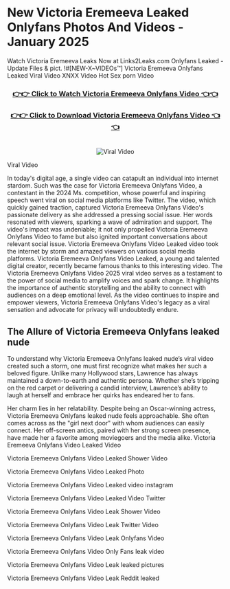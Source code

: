 # New Victoria Eremeeva Leaked Onlyfans Photos And Videos - January 2025

Watch Victoria Eremeeva Leaks Now at Links2Leaks.com Onlyfans Leaked - Update Files & pict. !#[NEW-X~VIDEOs™] Victoria Eremeeva Onlyfans Leaked Viral Video XNXX Video Hot Sex porn Video
<br>
<div align="center">
<h3><a href="https://links2leaks.com/victoriaeremeeva" rel="nofollow">👉👉 Click to Watch Victoria Eremeeva Onlyfans Video 👈👈</a></h3>
<h3><a href="https://links2leaks.com/victoriaeremeeva" rel="nofollow">👉👉 Click to Download Victoria Eremeeva Onlyfans Video 👈👈</a></h3>
<br>
<a href="https://links2leaks.com/victoriaeremeeva" rel="nofollow"><img src="https://i.ibb.co/Gkj2r4b/banner.png" alt="Viral Video" style="max-width: 100%; display: inline-block;" data-target="animated-imageImage"></a>
</div>

Viral Video

In today's digital age, a single video can catapult an individual into internet stardom. Such was the case for Victoria Eremeeva Onlyfans Video, a contestant in the 2024 Ms. competition, whose powerful and inspiring speech went viral on social media platforms like Twitter.
The video, which quickly gained traction, captured Victoria Eremeeva Onlyfans Video's passionate delivery as she addressed a pressing social issue. Her words resonated with viewers, sparking a wave of admiration and support. The video's impact was undeniable; it not only propelled Victoria Eremeeva Onlyfans Video to fame but also ignited important conversations about relevant social issue.
Victoria Eremeeva Onlyfans Video Leaked video took the internet by storm and amazed viewers on various social media platforms. Victoria Eremeeva Onlyfans Video Leaked, a young and talented digital creator, recently became famous thanks to this interesting video.
The Victoria Eremeeva Onlyfans Video 2025 viral video serves as a testament to the power of social media to amplify voices and spark change. It highlights the importance of authentic storytelling and the ability to connect with audiences on a deep emotional level. As the video continues to inspire and empower viewers, Victoria Eremeeva Onlyfans Video's legacy as a viral sensation and advocate for privacy will undoubtedly endure.

<h2>The Allure of Victoria Eremeeva Onlyfans leaked nude</h2>


To understand why Victoria Eremeeva Onlyfans leaked nude’s viral video created such a storm, one must first recognize what makes her such a beloved figure. Unlike many Hollywood stars, Lawrence has always maintained a down-to-earth and authentic persona. Whether she’s tripping on the red carpet or delivering a candid interview, Lawrence’s ability to laugh at herself and embrace her quirks has endeared her to fans.

Her charm lies in her relatability. Despite being an Oscar-winning actress, Victoria Eremeeva Onlyfans leaked nude feels approachable. She often comes across as the "girl next door" with whom audiences can easily connect. Her off-screen antics, paired with her strong screen presence, have made her a favorite among moviegoers and the media alike.
Victoria Eremeeva Onlyfans Video Leaked Video

Victoria Eremeeva Onlyfans Video Leaked Shower Video

Victoria Eremeeva Onlyfans Video Leaked Photo

Victoria Eremeeva Onlyfans Video Leaked video instagram

Victoria Eremeeva Onlyfans Video Leaked Video Twitter

Victoria Eremeeva Onlyfans Video Leak Shower Video

Victoria Eremeeva Onlyfans Video Leak Twitter Video

Victoria Eremeeva Onlyfans Video Leak Onlyfans Video

Victoria Eremeeva Onlyfans Video Only Fans leak video

Victoria Eremeeva Onlyfans Video Leak leaked pictures

Victoria Eremeeva Onlyfans Video Leak Reddit leaked